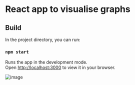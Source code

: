# React app to visualise graphs

## Build

In the project directory, you can run:

### `npm start`

Runs the app in the development mode.\
Open [http://localhost:3000](http://localhost:3000) to view it in your browser.


![image](https://github.com/Antonov548/jsigraph/assets/22891541/087f60b3-293d-4780-9c85-148eba2827c4)
